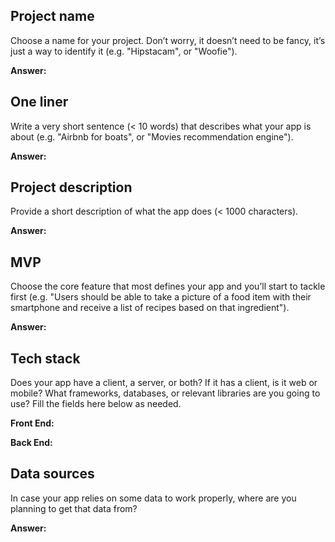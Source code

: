 ## Project name

Choose a name for your project. Don’t worry, it doesn’t need to be fancy, it’s just a way to identify it (e.g. "Hipstacam", or "Woofie").

**Answer:**

## One liner

Write a very short sentence (< 10 words) that describes what your app is about (e.g. "Airbnb for boats", or "Movies recommendation engine").

**Answer:**

## Project description

Provide a short description of what the app does (< 1000 characters).

**Answer:**

## MVP

Choose the core feature that most defines your app and you’ll start to tackle first (e.g. "Users should be able to take a picture of a food item with their smartphone and receive a list of recipes based on that ingredient").

**Answer:**

## Tech stack

Does your app have a client, a server, or both? If it has a client, is it web or mobile? What frameworks, databases, or relevant libraries are you going to use? Fill the fields here below as needed.

**Front End:**

**Back End:**

## Data sources

In case your app relies on some data to work properly, where are you planning to get that data from?

**Answer:**
